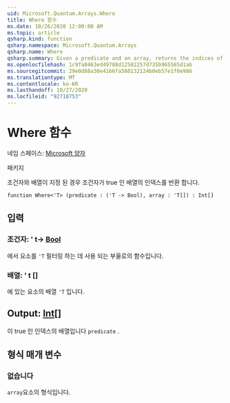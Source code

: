 ```yaml
---
uid: Microsoft.Quantum.Arrays.Where
title: Where 함수
ms.date: 10/26/2020 12:00:00 AM
ms.topic: article
qsharp.kind: function
qsharp.namespace: Microsoft.Quantum.Arrays
qsharp.name: Where
qsharp.summary: Given a predicate and an array, returns the indices of that array where the predicate is true.
ms.openlocfilehash: 1c9fa0463ed49788d12502257d735b965565d1ab
ms.sourcegitcommit: 29e0d88a30e4166fa580132124b0eb57e1f0e986
ms.translationtype: MT
ms.contentlocale: ko-KR
ms.lasthandoff: 10/27/2020
ms.locfileid: "92718753"
---
```

# <a name="where-function"></a>Where 함수

네임 스페이스: [Microsoft 양자](xref:Microsoft.Quantum.Arrays)

패키지 [](https://nuget.org/packages/)


조건자와 배열이 지정 된 경우 조건자가 true 인 배열의 인덱스를 반환 합니다.

```qsharp
function Where<'T> (predicate : ('T -> Bool), array : 'T[]) : Int[]
```


## <a name="input"></a>입력

### <a name="predicate--t---bool"></a>조건자: ' t-> [Bool](xref:microsoft.quantum.lang-ref.bool)

에서 요소를 `'T` 필터링 하는 데 사용 되는 부울로의 함수입니다.


### <a name="array--t"></a>배열: ' t []

에 있는 요소의 배열 `'T` 입니다.



## <a name="output--int"></a>Output: [Int](xref:microsoft.quantum.lang-ref.int)[]

이 true 인 인덱스의 배열입니다 `predicate` .

## <a name="type-parameters"></a>형식 매개 변수

### <a name="t"></a>없습니다

`array`요소의 형식입니다.
